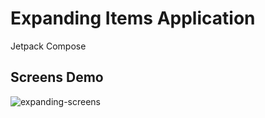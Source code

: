 # Expanding Items Application
  Jetpack Compose
  
## Screens Demo
![expanding-screens](https://user-images.githubusercontent.com/45378000/158874484-8d5700fc-bd8f-41fe-8fde-5bea462e14ce.png)

